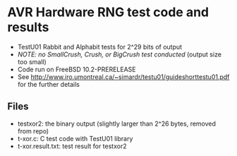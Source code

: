 # AVR Hardware RNG test code and results

* TestU01 Rabbit and Alphabit tests for 2^29 bits of output
* _NOTE: no SmallCrush, Crush, or BigCrush test conducted_ (output size too small)
* Code run on FreeBSD 10.2-PRERELEASE
* See <http://www.iro.umontreal.ca/~simardr/testu01/guideshorttestu01.pdf> for the further details

## Files

* testxor2: the binary output (slightly larger than 2^26 bytes, removed from repo)
* t-xor.c: C test code with TestU01 library
* t-xor.result.txt: test result for testxor2

